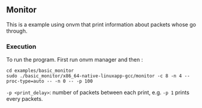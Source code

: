 ## Monitor

This is a example using onvm that print information about packets whose go through.

### Execution
To run the program.
First run onvm manager and then :
```
cd examples/basic_monitor
sudo ./basic_monitor/x86_64-native-linuxapp-gcc/monitor -c 8 -n 4 --proc-type=auto -- -n 0 -- -p 100
```
`-p <print_delay>`: number of packets between each print, e.g. `-p 1` prints every packets.
